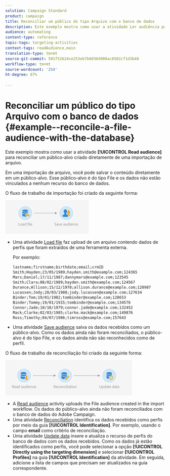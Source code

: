```yaml
---
solution: Campaign Standard
product: campaign
title: Reconciliar um público do tipo Arquivo com o banco de dados
description: Este exemplo mostra como usar a atividade Ler audiência para reconciliar uma audiência criada diretamente de uma importação de arquivo.
audience: automating
content-type: reference
topic-tags: targeting-activities
context-tags: readAudience,main
translation-type: tm+mt
source-git-commit: 501f52624ce253eb7b0d36d908ac8502cf1d3b48
workflow-type: tm+mt
source-wordcount: '254'
ht-degree: 87%

---
```



# Reconciliar um público do tipo Arquivo com o banco de dados {#example--reconcile-a-file-audience-with-the-database}

Este exemplo mostra como usar a atividade **[!UICONTROL Read audience]** para reconciliar um público-alvo criado diretamente de uma importação de arquivo.

Em uma importação de arquivo, você pode salvar o conteúdo diretamente em um público-alvo. Esse público-alvo é do tipo File e os dados não estão vinculados a nenhum recurso do banco de dados.

O fluxo de trabalho de importação foi criado da seguinte forma:

![](assets/readaudience_activity_example3.png)

* Uma atividade [Load file](../../automating/using/load-file.md) faz upload de um arquivo contendo dados de perfis que foram extraídos de uma ferramenta externa.

   Por exemplo:

   ```
   lastname;firstname;birthdate;email;crmID
   Smith;Hayden;23/05/1989;hayden.smith@example.com;124365
   Mars;Daniel;17/11/1987;dannymars@example.com;123545
   Smith;Clara;08/02/1989;hayden.smith@example.com;124567
   Durance;Allison;15/12/1978;allison.durance@example.com;120987
   Lucassen;Jody;28/03/1988;jody.lucassen@example.com;127634
   Binder;Tom;19/01/1982;tombinder@example.com;128653
   Binder;Tommy;19/01/1915;tombinder@example.com;134576
   Connor;Jade;10/10/1979;connor.jade@example.com;132452
   Mack;Clarke;02/03/1985;clarke.mack@example.com;149876
   Ross;Timothy;04/07/1986;timross@example.com;157643
   ```

* Uma atividade [Save audience](../../automating/using/save-audience.md) salva os dados recebidos como um público-alvo. Como os dados ainda não foram reconciliados, o público-alvo é do tipo File, e os dados ainda não são reconhecidos como de perfil.

O fluxo de trabalho de reconciliação foi criado da seguinte forma:

![](assets/readaudience_activity_example2.png)

* A [Read audience](../../automating/using/read-audience.md) activity uploads the File audience created in the import workflow. Os dados do público-alvo ainda não foram reconciliados com o banco de dados do Adobe Campaign.
* Uma atividade [Reconciliation](../../automating/using/reconciliation.md) identifica os dados recebidos como perfis por meio da guia **[!UICONTROL Identification]**. Por exemplo, usando o campo **email** como critério de reconciliação.
* Uma atividade [Update data](../../automating/using/update-data.md) insere e atualiza o recurso de perfis do banco de dados com os dados recebidos. Como os dados já estão identificados como perfis, você pode selecionar a opção **[!UICONTROL Directly using the targeting dimension]** e selecionar **[!UICONTROL Profiles]** na guia **[!UICONTROL Identification]** da atividade. Em seguida, adicione a lista de campos que precisam ser atualizados na guia correspondente.
